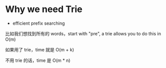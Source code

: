 # Why we need Trie

- efficient prefix searching

比如我们想找到所有的 words，start with "pre", a trie allows you to do this in O(m)

如果用了 trie，time 就是 O(m + k)

不用 trie 的话，time 是 O(m \* n)
